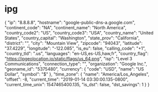 # ipg
{ "ip": "8.8.8.8", "hostname": "google-public-dns-a.google.com", "continent_code": "NA", "continent_name": "North America", "country_code2": "US", "country_code3": "USA", "country_name": "United States", "country_capital": "Washington", "state_prov": "California", "district": "", "city": "Mountain View", "zipcode": "94043", "latitude": "37.4229", "longitude": "-122.085", "is_eu": false, "calling_code": "+1", "country_tld": ".us", "languages": "en-US,es-US,haw,fr", "country_flag": "https://ipgeolocation.io/static/flags/us_64.png", "isp": "Level 3 Communications", "connection_type": "", "organization": "Google Inc.", "geoname_id": "5375480", "currency": { "code": "USD", "name": "US Dollar", "symbol": "$" }, "time_zone": { "name": "America/Los_Angeles", "offset": -8, "current_time": "2019-01-14 03:30:00.135-0800", "current_time_unix": 1547465400.135, "is_dst": false, "dst_savings": 1 } }
